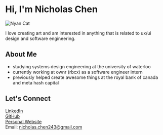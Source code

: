 # Hi, I'm Nicholas Chen  
![Nyan Cat](https://www.icegif.com/wp-content/uploads/2024/09/nyan-cat-icegif-10.gif)


I love creating art and am interested in anything that is related to ux/ui design and software engineering. 

## About Me  
- studying systems design engineering at the university of waterloo
- currently working at ownr (rbcx) as a software engineer intern
- previously helped create awesome things at the royal bank of canada and meta hash capital

## Let's Connect  

[LinkedIn](https://www.linkedin.com/in/nicholas-chen-85886726a/)  
[GitHub](https://github.com/nicholaschen09)  
[Personal Website](https://nicholas-personal-website-eta.vercel.app)  
Email: [nicholas.chen243@gmail.com](mailto:nicholas.chen243@gmail.com)
